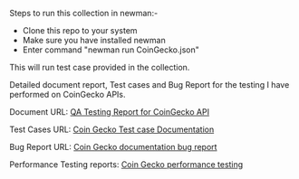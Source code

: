 Steps to run this collection in newman:-

- Clone this repo to your system
- Make sure you have installed newman
- Enter command "newman run CoinGecko.json"

This will run test case provided in the collection.


Detailed document report, Test cases and Bug Report for the testing I have performed on CoinGecko APIs.

Document URL: [QA Testing Report for CoinGecko API](https://docs.google.com/document/d/1Q2fYGf0EDP5cMXw35fEqEBbCKp_KdNP3YfQ4P6ThTWg/edit)

Test Cases URL: [Coin Gecko Test case Documentation ](https://docs.google.com/spreadsheets/d/1WKas2YeTJ5vtH1SOFghQWb-iYZtgLi0oad8pRVLFXmI/edit#gid=0) 

Bug Report URL: [Coin Gecko documentation bug report](https://docs.google.com/spreadsheets/d/12sEmOEqPefzRe7SrDHwHUa5Ail5G53ii_9n2c0gELUU/edit#gid=0)

Performance Testing reports: [Coin Gecko performance testing](https://drive.google.com/drive/folders/1ctuApXHcf9PCbVFpePbqonbOjwTx_WDh?usp=sharing)
